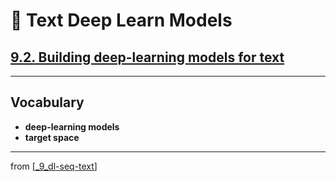 # 🧬 Text Deep Learn Models

## [**9.2.** Building deep-learning models for text](https://livebook.manning.com/book/deep-learning-with-javascript/chapter-9/89)

---

## **Vocabulary**

- **deep-learning models**
- **target space**

<link rel="stylesheet" type="text/css" media="all" href="../../../assets/css/custom.css" />

---

from [[_9_dl-seq-text]]

[//begin]: # "Autogenerated link references for markdown compatibility"
[_9_dl-seq-text]: ../_9_dl-seq-text.md "🧬 DL for Seq Text"
[//end]: # "Autogenerated link references"
